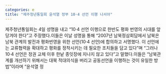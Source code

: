 ```yaml
---
categories: e
title: "제주청년통일회 윤석열 정부 10·4 선언 이행 나서야"
---
```

제주청년통일회는 4일 성명을 내고 “10·4 선언 이행으로 한반도 평화 번영의 시대를 앞당겨야 한다”고 주장했다.이들은 이날 성명을 통해 “2007년 남북정삼회담에서 남북은 남북 관계의 발전과 평화번영을 위한 선언(10·4 선언)에 합의하고 서명했다. 이 선언에는 교류협력을 확대하고 평화를 정착시키는 데 필요한 조치들을 담고 있다”며 “그러나 10·4 선언은 정권 교체 이후 한낱 종잇장에 지나지 않고 있다”고 말했다.이들은 “남북관계를 개선하기 위해서는 대북 적대의식을 버리고 공동선언을 이행하는 것이 유일한 방법”이라며 “윤석열 정